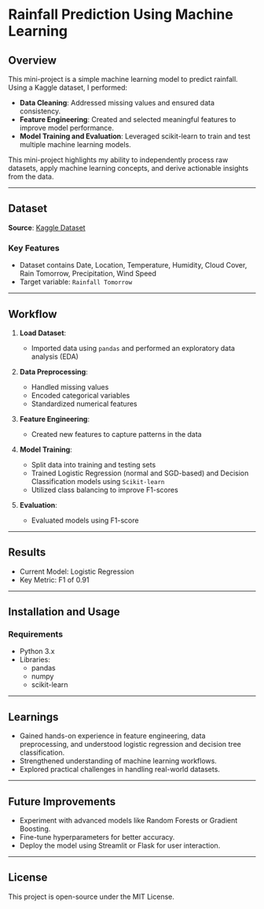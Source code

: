 # Rainfall Prediction Using Machine Learning

## Overview
This mini-project is a simple machine learning model to predict rainfall. Using a Kaggle dataset, I performed:
- **Data Cleaning**: Addressed missing values and ensured data consistency.
- **Feature Engineering**: Created and selected meaningful features to improve model performance.
- **Model Training and Evaluation**: Leveraged scikit-learn to train and test multiple machine learning models.

This mini-project highlights my ability to independently process raw datasets, apply machine learning concepts, and derive actionable insights from the data.

---

## Dataset
**Source**: [Kaggle Dataset](https://www.kaggle.com/datasets/waqi786/usa-rainfall-prediction-dataset-2024-2025?select=usa_rain_prediction_dataset_2024_2025.csv)  

### Key Features
- Dataset contains Date, Location, Temperature, Humidity, Cloud Cover, Rain Tomorrow, Precipitation, Wind Speed
- Target variable: `Rainfall Tomorrow` 

---

## Workflow
1. **Load Dataset**:
   - Imported data using `pandas` and performed an exploratory data analysis (EDA)

2. **Data Preprocessing**:
   - Handled missing values
   - Encoded categorical variables
   - Standardized numerical features

3. **Feature Engineering**:
   - Created new features to capture patterns in the data

4. **Model Training**:
   - Split data into training and testing sets
   - Trained Logistic Regression (normal and SGD-based) and Decision Classification models using ``Scikit-learn``
   - Utilized class balancing to improve F1-scores

5. **Evaluation**:
   - Evaluated models using F1-score

---

## Results
- Current Model: Logistic Regression
- Key Metric: F1 of 0.91

---

## Installation and Usage
### Requirements
- Python 3.x
- Libraries:
  - pandas
  - numpy
  - scikit-learn

---

## Learnings
- Gained hands-on experience in feature engineering, data preprocessing, and understood logistic regression and decision tree classification.
- Strengthened understanding of machine learning workflows.
- Explored practical challenges in handling real-world datasets.

---

## Future Improvements
- Experiment with advanced models like Random Forests or Gradient Boosting.
- Fine-tune hyperparameters for better accuracy.
- Deploy the model using Streamlit or Flask for user interaction.
---

## License
This project is open-source under the MIT License.

